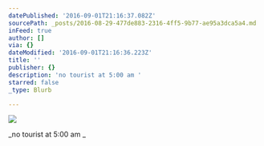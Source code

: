 ```yaml
---
datePublished: '2016-09-01T21:16:37.082Z'
sourcePath: _posts/2016-08-29-477de883-2316-4ff5-9b77-ae95a3dca5a4.md
inFeed: true
author: []
via: {}
dateModified: '2016-09-01T21:16:36.223Z'
title: ''
publisher: {}
description: 'no tourist at 5:00 am '
starred: false
_type: Blurb

---
```

![](https://the-grid-user-content.s3-us-west-2.amazonaws.com/366688a3-5858-44e7-806e-be30014a562d.jpg)

_no tourist at 5:00 am _